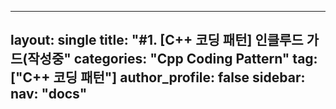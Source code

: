 
---
layout: single
title: "#1. [C++ 코딩 패턴] 인클루드 가드(작성중"
categories: "Cpp Coding Pattern"
tag: ["C++ 코딩 패턴"]
author_profile: false
sidebar: 
    nav: "docs"
---
